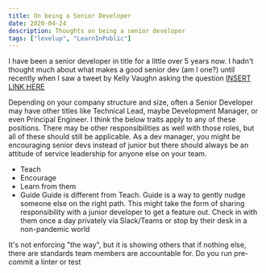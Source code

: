 ```yaml
---
title: On being a Senior Developer
date: 2020-04-24
description: Thoughts on being a senior developer
tags: ["levelup", "LearnInPublic"]
---
```


I have been a senior developer in title for a little over 5 years now.  I hadn't thought much about what makes a good senior dev (am I one?) until recently when I saw a tweet by Kelly Vaughn asking the question [INSERT LINK HERE](https://twitter.com/?)

Depending on your company structure and size, often a Senior Developer may have other titles like Technical Lead, maybe Development Manager, or even Principal Engineer.  I think the below traits apply to any of these positions.  There may be other responsibilities as well with those roles, but all of these should still be applicable.  As a dev manager, you might be encouraging senior devs instead of junior but there should always be an attitude of service leadership for anyone else on your team.

* Teach
* Encourage
* Learn from them
* Guide
Guide is different from Teach.  Guide is a way to gently nudge someone else on the right path.  This might take the form of sharing responsibility with a junior developer to get a feature out.  Check in with them once a day privately via Slack/Teams or stop by their desk in a non-pandemic world


It's not enforcing "the way", but it is showing others that if nothing else, there are standards team members are accountable for.  Do you run pre-commit a linter or test